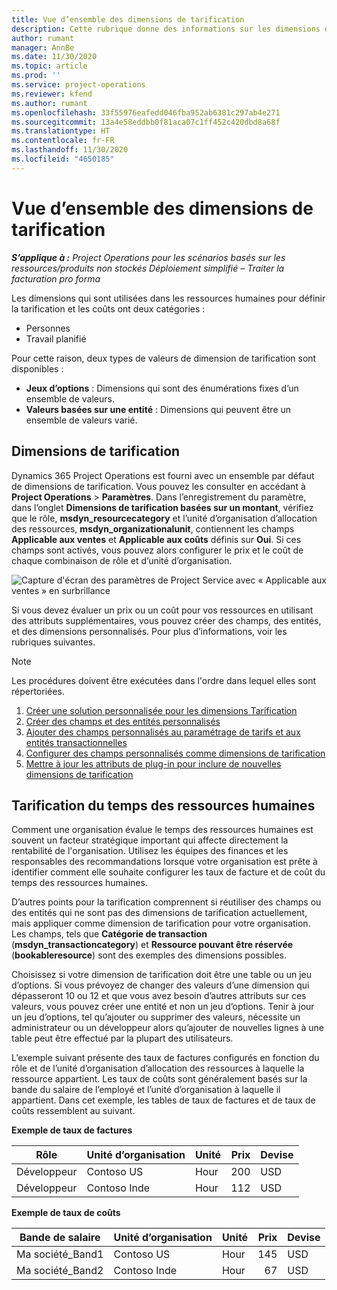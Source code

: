 ```yaml
---
title: Vue d’ensemble des dimensions de tarification
description: Cette rubrique donne des informations sur les dimensions de tarification dans Dynamics 365 Project Operations.
author: rumant
manager: AnnBe
ms.date: 11/30/2020
ms.topic: article
ms.prod: ''
ms.service: project-operations
ms.reviewer: kfend
ms.author: rumant
ms.openlocfilehash: 33f55976eafedd046fba952ab6381c297ab4e271
ms.sourcegitcommit: 13a4e58eddbb0f81aca07c1ff452c420dbd8a68f
ms.translationtype: HT
ms.contentlocale: fr-FR
ms.lasthandoff: 11/30/2020
ms.locfileid: "4650185"
---
```

# <a name="pricing-dimensions-overview"></a>Vue d’ensemble des dimensions de tarification

_**S’applique à :** Project Operations pour les scénarios basés sur les ressources/produits non stockés Déploiement simplifié – Traiter la facturation pro forma_

Les dimensions qui sont utilisées dans les ressources humaines pour définir la tarification et les coûts ont deux catégories :

- Personnes
- Travail planifié

Pour cette raison, deux types de valeurs de dimension de tarification sont disponibles :

- **Jeux d’options** : Dimensions qui sont des énumérations fixes d’un ensemble de valeurs.
- **Valeurs basées sur une entité** : Dimensions qui peuvent être un ensemble de valeurs varié.

## <a name="pricing-dimensions"></a>Dimensions de tarification

Dynamics 365 Project Operations est fourni avec un ensemble par défaut de dimensions de tarification. Vous pouvez les consulter en accédant à **Project Operations** > **Paramètres**. Dans l’enregistrement du paramètre, dans l’onglet **Dimensions de tarification basées sur un montant**, vérifiez que le rôle, **msdyn_resourcecategory** et l’unité d’organisation d’allocation des ressources, **msdyn_organizationalunit**, contiennent les champs **Applicable aux ventes** et **Applicable aux coûts** définis sur **Oui**. Si ces champs sont activés, vous pouvez alors configurer le prix et le coût de chaque combinaison de rôle et d’unité d’organisation.

![Capture d'écran des paramètres de Project Service avec « Applicable aux ventes » en surbrillance](media/PS-OOB-parameters.png)

Si vous devez évaluer un prix ou un coût pour vos ressources en utilisant des attributs supplémentaires, vous pouvez créer des champs, des entités, et des dimensions personnalisés. Pour plus d’informations, voir les rubriques suivantes. 
  
  > [!NOTE]
  > Les procédures doivent être exécutées dans l'ordre dans lequel elles sont répertoriées.

1. [Créer une solution personnalisée pour les dimensions Tarification](../sales/create-solution-custompd.md)
2. [Créer des champs et des entités personnalisés](create-custom-fields-entities-pricing-dimensions.md)
3. [Ajouter des champs personnalisés au paramétrage de tarifs et aux entités transactionnelles ](add-custom-fields-price-setup-transactional-entities.md)
4. [Configurer des champs personnalisés comme dimensions de tarification ](set-up-custom-fields-pricing-dimensions.md)
5. [Mettre à jour les attributs de plug-in pour inclure de nouvelles dimensions de tarification](update-plugin-attributes-pd.md)


## <a name="pricing-human-resource-time"></a>Tarification du temps des ressources humaines
Comment une organisation évalue le temps des ressources humaines est souvent un facteur stratégique important qui affecte directement la rentabilité de l'organisation. Utilisez les équipes des finances et les responsables des recommandations lorsque votre organisation est prête à identifier comment elle souhaite configurer les taux de facture et de coût du temps des ressources humaines.

D’autres points pour la tarification comprennent si réutiliser des champs ou des entités qui ne sont pas des dimensions de tarification actuellement, mais appliquer comme dimension de tarification pour votre organisation. Les champs, tels que **Catégorie de transaction** (**msdyn_transactioncategory**) et **Ressource pouvant être réservée** (**bookableresource**) sont des exemples des dimensions possibles. 

Choisissez si votre dimension de tarification doit être une table ou un jeu d’options. Si vous prévoyez de changer des valeurs d’une dimension qui dépasseront 10 ou 12 et que vous avez besoin d’autres attributs sur ces valeurs, vous pouvez créer une entité et non un jeu d’options. Tenir à jour un jeu d’options, tel qu’ajouter ou supprimer des valeurs, nécessite un administrateur ou un développeur alors qu’ajouter de nouvelles lignes à une table peut être effectué par la plupart des utilisateurs.

L’exemple suivant présente des taux de factures configurés en fonction du rôle et de l’unité d’organisation d’allocation des ressources à laquelle la ressource appartient. Les taux de coûts sont généralement basés sur la bande du salaire de l’employé et l’unité d’organisation à laquelle il appartient. Dans cet exemple, les tables de taux de factures et de taux de coûts ressemblent au suivant.

**Exemple de taux de factures**

| Rôle        | Unité d’organisation    |Unité      |Prix      |Devise  |
| ------------|-------------|----------|----------:|----------|
| Développeur   | Contoso US  |Hour | 200|USD     |
| Développeur   | Contoso Inde |Hour|   112|USD     |


**Exemple de taux de coûts**

| Bande de salaire     | Unité d’organisation    |Unité      |Prix      |Devise  |
| ----------------|-------------|----------|----------:|----------|
| Ma société_Band1 | Contoso US  |Hour | 145|USD     |
| Ma société_Band2 | Contoso Inde |Hour|   67|USD     |
